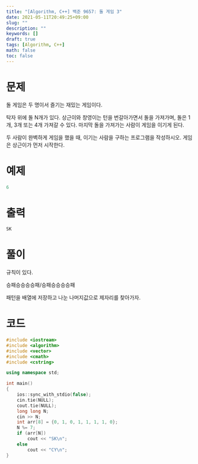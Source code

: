 ```yaml
---
title: "[Algorithm, C++] 백준 9657: 돌 게임 3"
date: 2021-05-11T20:49:25+09:00
slug: ""
description: ""
keywords: []
draft: true
tags: [Algorithm, C++]
math: false
toc: false
---
```

# 문제

돌 게임은 두 명이서 즐기는 재밌는 게임이다.

탁자 위에 돌 N개가 있다. 상근이와 창영이는 턴을 번갈아가면서 돌을 가져가며, 돌은 1개, 3개 또는 4개 가져갈 수 있다. 마지막 돌을 가져가는 사람이 게임을 이기게 된다.

두 사람이 완벽하게 게임을 했을 때, 이기는 사람을 구하는 프로그램을 작성하시오. 게임은 상근이가 먼저 시작한다.

# 예제

```cpp
6
```

# 출력

```cpp
SK
```

# 풀이

규칙이 있다.

승패승승승승패/승패승승승승패

패턴을 배열에 저장하고 나눈 나머지값으로 제자리를 찾아가자.

# 코드

```cpp
#include <iostream>
#include <algorithm>
#include <vector>
#include <cmath>
#include <cstring>

using namespace std;

int main()
{
	ios::sync_with_stdio(false);
	cin.tie(NULL);
	cout.tie(NULL);
	long long N;
	cin >> N;
	int arr[8] = {0, 1, 0, 1, 1, 1, 1, 0};
	N %= 7;
	if (arr[N])
		cout << "SK\n";
	else
		cout << "CY\n";
}
```
